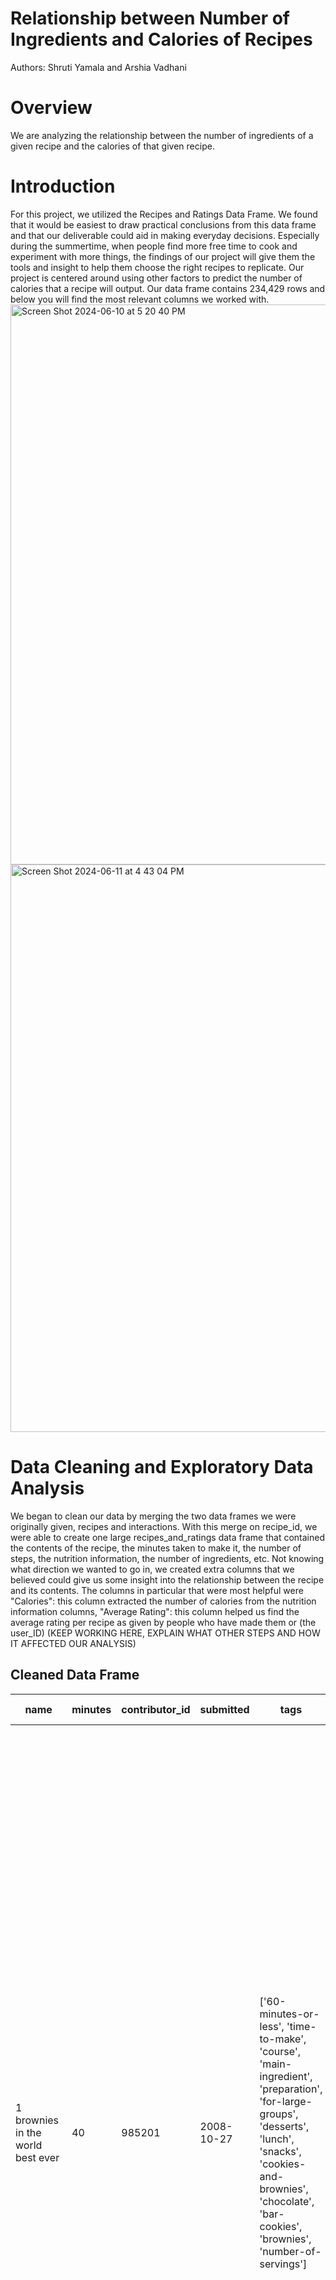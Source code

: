 # Relationship between Number of Ingredients and Calories of Recipes
Authors: Shruti Yamala and Arshia Vadhani

# Overview
We are analyzing the relationship between the number of ingredients of a given recipe and the calories of that given recipe.

# Introduction
For this project, we utilized the Recipes and Ratings Data Frame. We found that it would be easiest to draw practical conclusions from this data frame and that our deliverable could aid in making everyday decisions. Especially during the summertime, when people find more free time to cook and experiment with more things, the findings of our project will give them the tools and insight to help them choose the right recipes to replicate. Our project is centered around using other factors to predict the number of calories that a recipe will output. Our data frame contains 234,429 rows and below you will find the most relevant columns we worked with.
<img width="896" alt="Screen Shot 2024-06-10 at 5 20 40 PM" src="https://github.com/shrutiy14/-shrutiy14-.github.io-RecipeProject-/assets/129795184/adf180f6-bc5d-4be0-8e7c-15090b52f68e">
<img width="908" alt="Screen Shot 2024-06-11 at 4 43 04 PM" src="https://github.com/shrutiy14/-shrutiy14-.github.io-RecipeProject-/assets/129795184/9addc141-e1c7-4c83-8299-b61a7b0d99cd">

# Data Cleaning and Exploratory Data Analysis
We began to clean our data by merging the two data frames we were originally given, recipes and interactions. With this merge on recipe_id, we were able to create one large recipes_and_ratings data frame that contained the contents of the recipe, the minutes taken to make it, the number of steps, the nutrition information, the number of ingredients, etc. Not knowing what direction we wanted to go in, we created extra columns that we believed could give us some insight into the relationship between the recipe and its contents. The columns in particular that were most helpful were "Calories": this column extracted the number of calories from the nutrition information columns, "Average Rating": this column helped us find the average rating per recipe as given by people who have made them or (the user_ID) (KEEP WORKING HERE, EXPLAIN WHAT OTHER STEPS AND HOW IT AFFECTED OUR ANALYSIS)

## Cleaned Data Frame
| name | minutes | contributor_id | submitted | tags | nutrition | n_steps | steps | description | ingredients | n_ingredients | user_id | recipe_id | date | rating | review | avg_rating | length_instructions | calories | nutrition_without_calories | total fat | sugar | sodium | protein | saturated fat | carbs | high_ing |
|------|---------|----------------|-----------|------|-----------|---------|-------|-------------|-------------|---------------|---------|-----------|------|--------|--------|------------|--------------------|----------|----------------------------|-----------|-------|--------|---------|---------------|-------|----------|
| 1 brownies in the world    best ever | 40 | 985201 | 2008-10-27 | ['60-minutes-or-less', 'time-to-make', 'course', 'main-ingredient', 'preparation', 'for-large-groups', 'desserts', 'lunch', 'snacks', 'cookies-and-brownies', 'chocolate', 'bar-cookies', 'brownies', 'number-of-servings'] | [138.4, 10.0, 50.0, 3.0, 3.0, 19.0, 6.0] | 10 | ['heat the oven to 350f and arrange the rack in the middle', 'line an 8-by-8-inch glass baking dish with aluminum foil', 'combine chocolate and butter in a medium saucepan and cook over medium-low heat , stirring frequently , until evenly melted', 'remove from heat and let cool to room temperature', 'combine eggs , sugar , cocoa powder , vanilla extract , espresso , and salt in a large bowl and briefly stir until just evenly incorporated', 'add cooled chocolate and mix until uniform in color', 'add flour and stir until just incorporated', 'transfer batter to the prepared baking dish', 'bake until a tester inserted in the center of the brownies comes out clean , about 25 to 30 minutes', 'remove from the oven and cool completely before cutting'] | these are the most; chocolatey, moist, rich, dense, fudgy, delicious brownies that you'll ever make.....sereiously! there's no doubt that these will be your fav brownies ever for you can add things to them or make them plain.....either way they're pure heaven! | ['bittersweet chocolate', 'unsalted butter', 'eggs', 'granulated sugar', 'unsweetened cocoa powder', 'vanilla extract', 'brewed espresso', 'kosher salt', 'all-purpose flour'] | 9 | 386585.0 | 333281.0 | 2008-11-19 | 4.0 | These were pretty good, but took forever to bake.  I would send it ended up being almost an hour!  Even then, the brownies stuck to the foil, and were on the overly moist side and not easy to cut.  They did taste quite rich, though!  Made for My 3 Chefs. | 4.0 | 753 | 138.4 | [10.0, 50.0, 3.0, 3.0, 19.0, 6.0] | 10.0 | 50.0 | 3.0 | 3.0 | 19.0 | 6.0 | True |
| 1 in canada chocolate chip cookies | 45 | 1848091 | 2011-04-11 | ['60-minutes-or-less', 'time-to-make', 'cuisine', 'preparation', 'north-american', 'for-large-groups', 'canadian', 'british-columbian', 'number-of-servings'] | [595.1, 46.0, 211.0, 22.0, 13.0, 51.0, 26.0] | 12 | ['pre-heat oven the 350 degrees f', 'in a mixing bowl , sift together the flours and baking powder', 'set aside', 'in another mixing bowl , blend together the sugars , margarine , and salt until light and fluffy', 'add the eggs , water , and vanilla to the margarine / sugar mixture and mix together until well combined', 'add in the flour mixture to the wet ingredients and blend until combined', 'scrape down the sides of the bowl and add the chocolate chips', 'mix until combined', 'scrape down the sides to the bowl again', 'using an ice cream scoop , scoop evenly rounded balls of dough and place of cookie sheet about 1 - 2 inches apart to allow for spreading during baking', 'bake for 10 - 15 minutes or until golden brown on the outside and soft & chewy in the center', 'serve hot and enjoy !'] | this is the recipe that we use at my school cafeteria for chocolate chip cookies. they must be the best chocolate chip cookies i have ever had! if you don't have margarine or don't like it, then just use butter (softened) instead. | ['white sugar', 'brown sugar', 'salt', 'margarine', 'eggs', 'vanilla', 'water', 'all-purpose flour', 'whole wheat flour', 'baking soda', 'chocolate chips'] | 11 | 424680.0 | 453467.0 | 2012-01-26 | 5.0 | Originally I was gonna cut the recipe in half (just the 2 of us here), but then we had a park-wide yard sale, & I made the whole batch & used them as enticements for potential buyers ~ what the hey, a free cookie as delicious as these are, definitely works its magic! Will be making these again, for sure! Thanks for posting the recipe! | 5.0 | 802 | 595.1 | [46.0, 211.0, 22.0, 13.0, 51.0, 26.0] | 46.0 | 211.0 | 22.0 | 13.0 | 51.0 | 26.0 | True |
| 412 broccoli casserole | 40 | 50969 | 2008-05-30 | ['60-minutes-or-less', 'time-to-make', 'course', 'main-ingredient', 'preparation', 'side-dishes', 'vegetables', 'easy', 'beginner-cook', 'broccoli'] | [194.8, 20.0, 6.0, 32.0, 22.0, 36.0, 3.0] | 6 | ['preheat oven to 350 degrees', 'spray a 2 quart baking dish with cooking spray , set aside', 'in a large bowl mix together broccoli , soup , one cup of cheese , garlic powder , pepper , salt , milk , 1 cup of french onions , and soy sauce', 'pour into baking dish , sprinkle remaining cheese over top', 'bake for 25 minutes or until cheese is lightly browned', 'sprinkle with rest of french fried onions and bake until onions are browned and cheese is bubbly , about 10 more minutes'] | since there are already 411 recipes for broccoli casserole posted to "zaar" ,i decided to call this one  #412 broccoli casserole.i don't think there are any like this one in the database. i based this one on the famous "green bean casserole" from campbell's soup. but i think mine is better since i don't like cream of mushroom soup.submitted to "zaar" on may 28th,2008 | ['frozen broccoli cuts', 'cream of chicken soup', 'sharp cheddar cheese', 'garlic powder', 'ground black pepper', 'salt', 'milk', 'soy sauce', 'french-fried onions'] | 9 | 29782.0 | 306168.0 | 2008-12-31 | 5.0 | This was one of the best broccoli casseroles that I have ever made.  I made my own chicken soup for this recipe. I was a bit worried about the tsp of soy sauce but it gave the casserole the best flavor. YUM!  
The photos you took (shapeweaver) inspired me to make this recipe and it actually does look just like them when it comes out of the oven.  
Thanks so much for sharing your recipe shapeweaver. It was wonderful!  Going into my family's favorite Zaar cookbook :) | 5.0 | 485 | 194.8 | [20.0, 6.0, 32.0, 22.0, 36.0, 3.0] | 20.0 | 6.0 | 32.0 | 22.0 | 36.0 | 3.0 | True |
| 412 broccoli casserole | 40 | 50969 | 2008-05-30 | ['60-minutes-or-less', 'time-to-make', 'course', 'main-ingredient', 'preparation', 'side-dishes', 'vegetables', 'easy', 'beginner-cook', 'broccoli'] | [194.8, 20.0, 6.0, 32.0, 22.0, 36.0, 3.0] | 6 | ['preheat oven to 350 degrees', 'spray a 2 quart baking dish with cooking spray , set aside', 'in a large bowl mix together broccoli , soup , one cup of cheese , garlic powder , pepper , salt , milk , 1 cup of french onions , and soy sauce', 'pour into baking dish , sprinkle remaining cheese over top', 'bake for 25 minutes or until cheese is lightly browned', 'sprinkle with rest of french fried onions and bake until onions are browned and cheese is bubbly , about 10 more minutes'] | since there are already 411 recipes for broccoli casserole posted to "zaar" ,i decided to call this one  #412 broccoli casserole.i don't think there are any like this one in the database. i based this one on the famous "green bean casserole" from campbell's soup. but i think mine is better since i don't like cream of mushroom soup.submitted to "zaar" on may 28th,2008 | ['frozen broccoli cuts', 'cream of chicken soup', 'sharp cheddar cheese', 'garlic powder', 'ground black pepper', 'salt', 'milk', 'soy sauce', 'french-fried onions'] | 9 | 1196280.0 | 306168.0 | 2009-04-13 | 5.0 | I made this for my son's first birthday party this weekend. Our guests INHALED it! Everyone kept saying how delicious it was. I was I could have gotten to try it. | 5.0 | 485 | 194.8 | [20.0, 6.0, 32.0, 22.0, 36.0, 3.0] | 20.0 | 6.0 | 32.0 | 22.0 | 36.0 | 3.0 | True |
| 412 broccoli casserole | 40 | 50969 | 2008-05-30 | ['60-minutes-or-less', 'time-to-make', 'course', 'main-ingredient', 'preparation', 'side-dishes', 'vegetables', 'easy', 'beginner-cook', 'broccoli'] | [194.8, 20.0, 6.0, 32.0, 22.0, 36.0, 3.0] | 6 | ['preheat oven to 350 degrees', 'spray a 2 quart baking dish with cooking spray , set aside', 'in a large bowl mix together broccoli , soup , one cup of cheese , garlic powder , pepper , salt , milk , 1 cup of french onions , and soy sauce', 'pour into baking dish , sprinkle remaining cheese over top', 'bake for 25 minutes or until cheese is lightly browned', 'sprinkle with rest of french fried onions and bake until onions are browned and cheese is bubbly , about 10 more minutes'] | since there are already 411 recipes for broccoli casserole posted to "zaar" ,i decided to call this one  #412 broccoli casserole.i don't think there are any like this one in the database. i based this one on the famous "green bean casserole" from campbell's soup. but i think mine is better since i don't like cream of mushroom soup.submitted to "zaar" on may 28th,2008 | ['frozen broccoli cuts', 'cream of chicken soup', 'sharp cheddar cheese', 'garlic powder', 'ground black pepper', 'salt', 'milk', 'soy sauce', 'french-fried onions'] | 9 | 768828.0 | 306168.0 | 2013-08-02 | 5.0 | Loved this.  Be sure to completely thaw the broccoli.  I didn&#039;t and it didn&#039;t get done in time specified.  Just cooked it a little longer though and it was perfect.  Thanks Chef. | 5.0 | 485 | 194.8 | [20.0, 6.0, 32.0, 22.0, 36.0, 3.0] | 20.0 | 6.0 | 32.0 | 22.0 | 36.0 | 3.0 | True |


## Univariate Analysis



## Bivariate Analysis
